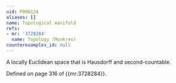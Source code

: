 ```yaml
---
uid: P000124
aliases: []
name: Topological manifold
refs:
- mr: '3728284'
  name: Topology (Munkres)
counterexamples_id: null
---
```

A locally Euclidean space that is Hausdorff and second-countable.

Defined on page 316 of {{mr:3728284}}.
